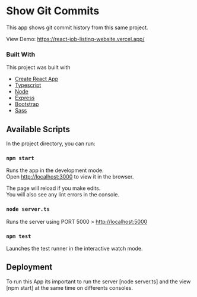 # Show Git Commits
This app shows git commit history from this same project.

View Demo: https://react-job-listing-website.vercel.app/

### Built With

This project was built with 
* [Create React App](https://github.com/facebook/create-react-app)
* [Typescript](https://www.typescriptlang.org/)
* [Node](https://nodejs.org/en/)
* [Express](https://expressjs.com/)
* [Bootstrap](https://getbootstrap.com)
* [Sass](https://sass-lang.com/)

## Available Scripts

In the project directory, you can run:

### `npm start`

Runs the app in the development mode.\
Open [http://localhost:3000](http://localhost:3000) to view it in the browser.

The page will reload if you make edits.\
You will also see any lint errors in the console.

### `node server.ts`

Runs the server using PORT 5000 > [http://localhost:5000](http://localhost:5000) 


### `npm test`

Launches the test runner in the interactive watch mode.

## Deployment
To run this App its important to run the server [node server.ts] and the view [npm start] at the same time on differents consoles. 
